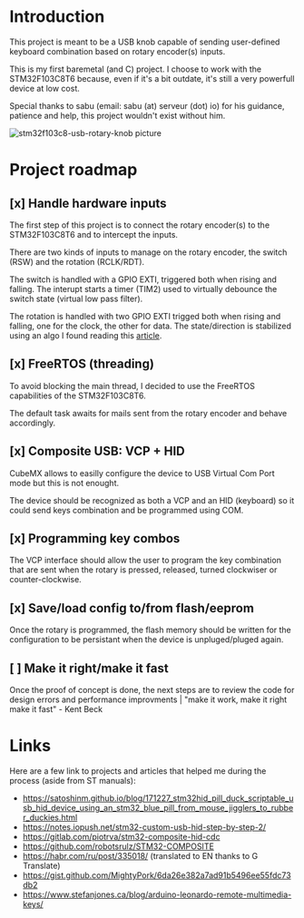 # Introduction
This project is meant to be a USB knob capable of sending user-defined keyboard combination based on rotary encoder(s) inputs.

This is my first baremetal (and C) project. I choose to work with the STM32F103C8T6 because, even if it's a bit outdate, it's still a very powerfull device at low cost.

Special thanks to sabu (email: sabu (at) serveur (dot) io) for his guidance, patience and help, this project wouldn't exist without him.

![stm32f103c8-usb-rotary-knob picture](https://github.com/Booster2ooo/stm32f103c8-usb-rotary-knob/stm32f103c8-usb-rotary-knob.png?raw=true)

# Project roadmap
## [x] Handle hardware inputs 
The first step of this project is to connect the rotary encoder(s) to the STM32F103C8T6 and to intercept the inputs.

There are two kinds of inputs to manage on the rotary encoder, the switch (RSW) and the rotation (RCLK/RDT).

The switch is handled with a GPIO EXTI, triggered both when rising and falling. The interupt starts a timer (TIM2) used to virtually debounce the switch state (virtual low pass filter).

The rotation is handled with two GPIO EXTI trigged both when rising and falling, one for the clock, the other for data. The state/direction is stabilized using an algo I found reading this [article](https://www.best-microcontroller-projects.com/rotary-encoder.html).

## [x] FreeRTOS (threading)
To avoid blocking the main thread, I decided to use the FreeRTOS capabilities of the STM32F103C8T6.

The default task awaits for mails sent from the rotary encoder and behave accordingly.

## [x] Composite USB: VCP + HID
CubeMX allows to easilly configure the device to USB Virtual Com Port mode but this is not enought.

The device should be recognized as both a VCP and an HID (keyboard) so it could send keys combination and be programmed using COM.

## [x] Programming key combos
The VCP interface should allow the user to program the key combination that are sent when the rotary is pressed, released, turned clockwiser or counter-clockwise.

## [x] Save/load config to/from flash/eeprom
Once the rotary is programmed, the flash memory should be written for the configuration to be persistant when the device is unpluged/pluged again.

## [ ] Make it right/make it fast
Once the proof of concept is done, the next steps are to review the code for design errors and performance improvments | "make it work, make it right make it fast"  - Kent Beck

# Links
Here are a few link to projects and articles that helped me during the process (aside from ST manuals):

- https://satoshinm.github.io/blog/171227_stm32hid_pill_duck_scriptable_usb_hid_device_using_an_stm32_blue_pill_from_mouse_jigglers_to_rubber_duckies.html
- https://notes.iopush.net/stm32-custom-usb-hid-step-by-step-2/
- https://gitlab.com/piotrva/stm32-composite-hid-cdc
- https://github.com/robotsrulz/STM32-COMPOSITE
- https://habr.com/ru/post/335018/ (translated to EN thanks to G Translate)
- https://gist.github.com/MightyPork/6da26e382a7ad91b5496ee55fdc73db2
- https://www.stefanjones.ca/blog/arduino-leonardo-remote-multimedia-keys/
